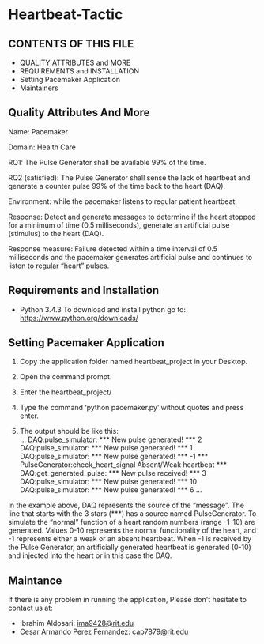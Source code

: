 # Heartbeat-Tactic

CONTENTS OF THIS FILE
----------------------

 * QUALITY ATTRIBUTES and MORE
 * REQUIREMENTS and INSTALLATION
 * Setting Pacemaker Application 
 * Maintainers


Quality Attributes And More
---------------------------

Name: Pacemaker

Domain: Health Care 

RQ1: The Pulse Generator shall be available 99% of the time.

RQ2 (satisfied): The Pulse Generator shall sense the lack of heartbeat and generate a counter pulse 99% of the time back to the heart (DAQ).

Environment: while the pacemaker listens to regular patient heartbeat.

Response: Detect and generate messages to determine if the heart stopped for a minimum of time (0.5 milliseconds), generate an artificial pulse (stimulus) to the heart (DAQ).  

Response measure: Failure detected within a time interval of 0.5 milliseconds and the pacemaker generates artificial pulse and continues to listen to regular “heart” pulses.


Requirements and Installation
-----------------------------

- Python 3.4.3 
To download and install python go to:
https://www.python.org/downloads/

Setting Pacemaker Application
-----------------------------

1. Copy the application folder named heartbeat_project in your Desktop.

2. Open the command prompt.

3. Enter the heartbeat_project/

4. Type the command ‘python pacemaker.py’ without quotes and press enter. 

5. The output should be like this: <br />
	…
	DAQ:pulse_simulator: *** New pulse generated! *** 2
	DAQ:pulse_simulator: *** New pulse generated! *** 1
	DAQ:pulse_simulator: *** New pulse generated! *** -1
	*** PulseGenerator:check_heart_signal Absent/Weak heartbeat ***
	DAQ:get_generated_pulse: *** New pulse received! *** 3
	DAQ:pulse_simulator: *** New pulse generated! *** 10
	DAQ:pulse_simulator: *** New pulse generated! *** 6
	…
	<br />

In the example above, DAQ represents the source of the “message”. The line that starts with the 3 stars (***) has a source named PulseGenerator. To simulate the “normal” function of a heart random numbers (range -1-10) are generated. Values 0-10 represents the normal functionality of the heart, and -1 represents either a weak or an absent heartbeat. When -1 is received by the Pulse Generator, an artificially generated heartbeat is generated (0-10) and injected into the heart or in this case the DAQ.

Maintance
----------

If there is any problem in running the application, 
Please don't hesitate to contact us at: 
- Ibrahim Aldosari: ima9428@rit.edu
- Cesar Armando Perez Fernandez: cap7879@rit.edu

